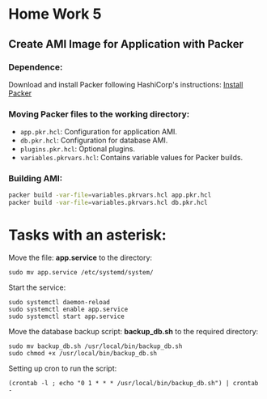 # Home Work 5

## Create AMI Image for Application with Packer

### Dependence:

Download and install Packer following HashiCorp's instructions: [Install Packer](https://developer.hashicorp.com/packer/install)

### Moving Packer files to the working directory:

- `app.pkr.hcl`: Configuration for application AMI.
- `db.pkr.hcl`: Configuration for database AMI.
- `plugins.pkr.hcl`: Optional plugins.
- `variables.pkrvars.hcl`: Contains variable values for Packer builds.

### Building AMI:

```bash
packer build -var-file=variables.pkrvars.hcl app.pkr.hcl
packer build -var-file=variables.pkrvars.hcl db.pkr.hcl
```

# Tasks with an asterisk:

Move the file: **app.service** to the directory:

```
sudo mv app.service /etc/systemd/system/
```

Start the service:

```
sudo systemctl daemon-reload
sudo systemctl enable app.service
sudo systemctl start app.service
```

Move the database backup script: **backup_db.sh** to the required directory:

```
sudo mv backup_db.sh /usr/local/bin/backup_db.sh
sudo chmod +x /usr/local/bin/backup_db.sh
```

Setting up cron to run the script:

```
(crontab -l ; echo "0 1 * * * /usr/local/bin/backup_db.sh") | crontab -
```
